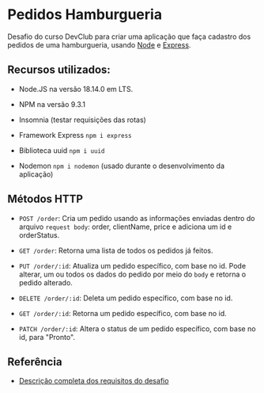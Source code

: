 # Pedidos Hamburgueria

Desafio do curso DevClub para criar uma aplicação que faça cadastro dos pedidos de uma hamburgueria, usando [Node](https://nodejs.org/en/) e [Express](https://expressjs.com/pt-br/).

## Recursos utilizados:

- Node.JS na versão 18.14.0 em LTS.

- NPM na versão 9.3.1

- Insomnia (testar requisições das rotas)

- Framework Express
`npm i express`

- Biblioteca uuid
`npm i uuid`

- Nodemon
`npm i nodemon` (usado durante o desenvolvimento da aplicação)

## Métodos HTTP

- `POST /order`: Cria um pedido usando as informações enviadas dentro do arquivo `request body`: order, clientName, price e adiciona um id e orderStatus.

- `GET /order`: Retorna uma lista de todos os pedidos já feitos.

- `PUT /order/:id`: Atualiza um pedido específico, com base no id. Pode alterar, um ou todos os dados do pedido por meio do `body` e retorna o pedido alterado.

- `DELETE /order/:id`: Deleta um pedido específico, com base no id.

- `GET /order/:id`: Retorna um pedido específico, com base no id.

- `PATCH /order/:id`: Altera o status de um pedido específico, com base no id, para "Pronto".

## Referência

 - [Descrição completa dos requisitos do desafio](https://github.com/rodolfomori/desafio-node-1/tree/master)